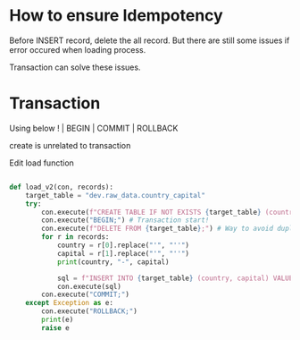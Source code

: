 # How to ensure Idempotency

Before INSERT record, delete the all record.
But there are still some issues if error occured when loading process.

Transaction can solve these issues.

# Transaction
Using below !
| BEGIN 
| COMMIT 
| ROLLBACK

create is unrelated to transaction

Edit load function
``` python

def load_v2(con, records):
    target_table = "dev.raw_data.country_capital"
    try:
        con.execute(f"CREATE TABLE IF NOT EXISTS {target_table} (country varchar primary key, capital varchar);")
        con.execute("BEGIN;") # Transaction start! 
        con.execute(f"DELETE FROM {target_table};") # Way to avoid duplication
        for r in records:
            country = r[0].replace("'", "''")
            capital = r[1].replace("'", "''")
            print(country, "-", capital)

            sql = f"INSERT INTO {target_table} (country, capital) VALUES ('{country}', '{capital}')"
            con.execute(sql)
        con.execute("COMMIT;")
    except Exception as e:
        con.execute("ROLLBACK;")
        print(e)
        raise e
```
